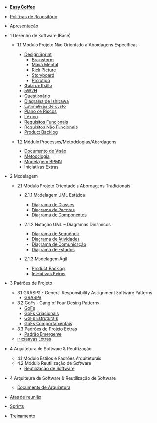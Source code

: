 - [<b>Easy Coffee</b>](/)
- [Políticas de Repositório](/politicas/politicas.md)
- [Apresentação](/apresentacao/apresentacao.md)

- 1 Desenho de Software (Base)
    - 1.1 Módulo Projeto Não Orientado a Abordagens Específicas

        - [Design Sprint](/entrega1/desing_sprint/design_sprint.md)
            - [Brainstorm](/entrega1/desing_sprint/brainstorm.md)
            - [Mapa Mental](/entrega1/desing_sprint/mapa_mental.md)
            - [Rich Picture](/entrega1/desing_sprint/rich_picture.md)
            - [Storyboard](/entrega1/desing_sprint/Storyboard.md)
            - [Protótipo](entrega1/prototipo.md)
        - [Guia de Estilo](entrega1/guia_de_estilo.md)
        - [5W2H](/entrega1/5w2h.md)
        - [Questionário](/entrega1/questionario.md)
        - [Diagrama de Ishikawa](/entrega1/diagrama_de_ishikawa.md)
        - [Estimativas de custo](/entrega1/estimativa.md)
        - [Plano de Riscos](entrega1/plano_de_riscos.md)
        - [Léxico](/entrega1/lexico.md)
        - [Requisitos Funcionais](/entrega1/requisitos.md)
        - [Requisitos Não Funcionais](/entrega1/requisitos_nao_funcionais.md)
        - [Product Backlog](entrega1/backlog.md)
        
    - 1.2 Módulo Processos/Metodologias/Abordagens
        - [Documento de Visão](entrega1/documento_de_visao.md)
        - [Metodologia](/entrega1/metodologia.md)
        - [Modelagem BPMN](/entrega1/bpmn.md)
        - [Iniciativas Extras](/entrega1/iniciativas_extras_entrega1.md)

- 2 Modelagem
    - 2.1 Módulo Projeto Orientado a Abordagens Tradicionais
        
        - 2.1.1 Modelagem UML Estática
            - [Diagrama de Classes](/entrega2/diagramas_uml/diagrama_de_classe.md)
            - [Diagrama de Pacotes](/entrega2/diagramas_uml/diagrama_de_pacotes.md)
            - [Diagrama de Componentes](/entrega2/diagramas_uml/diagrama_de_componentes.md)
            
        - 2.1.2 Notação UML – Diagramas Dinâmicos
            - [Diagrama de Sequência](/entrega2/diagramas_uml/diagrama_de_sequencia.md)
            - [Diagrama de Atividades](/entrega2/diagramas_uml/diagrama_de_atividades.md)
            - [Diagrama de Comunicação](/entrega2/diagramas_uml/diagrama_de_comunicacao.md)
            - [Diagrama de Estados](/entrega2/diagramas_uml/diagrama_de_estados.md)
            
        - 2.1.3 Modelagem Ágil
            - [Product Backlog](/entrega2/backlog_entrega2.md)
            - [Iniciativas Extras](/entrega2/iniciativas_extras_entrega2.md)

- 3 Padrões de Projeto
    - 3.1 GRASPS - General Responsibility Assignment Software Patterns
        - [GRASPS](/entrega3/grasps.md)
    - 3.2 GoFs - Gang of Four Desing Patterns
        - [GoFs](/entrega3/gofs.md)
        - [GoFs Criacionais](/entrega3/gofscriacionais.md)
        - [GoFs Estruturais](/entrega3/gofsestruturais.md)
        - [GoFs Comportamentais](/entrega3/gofscomportamentais.md)
    - 3.3 Padrões de Projeto Extras
        - [Padrão Emergente](/entrega3/padraoemergente.md)
    - [Iniciativas Extras](/entrega3/iniciativas_extras_entrega3.md) 
- 4 Arquitetura de Software & Reutilização
    - 4.1 Módulo Estilos e Padrões Arquiteturais
    - 4.2 Módulo Reutilização de Software 
        - [Reutilização de Software](/entrega4/reutilizacao_de_software.md)           

- 4 Arquiteura de Software & Reutilização de Software
  - [Documento de Arquitetura](/entrega4/das.md)

- [Atas de reunião](/atas/atas_de_reunioes.md)
- [Sprints](/sprints/sprints.md)
- [Treinamento](/entrega2/treinamento.md)
           
